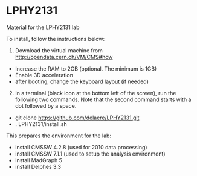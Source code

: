 # LPHY2131
Material for the LPHY2131 lab

To install, follow the instructions below:

1. Download the virtual machine from http://opendata.cern.ch/VM/CMS#how
  - Increase the RAM to 2GB (optional. The minimum is 1GB)
  - Enable 3D acceleration
  - after booting, change the keyboard layout (if needed)
2. In a terminal (black icon at the bottom left of the screen), run the following two commands. Note that the second command starts with a dot followed by a space.
  - git clone https://github.com/delaere/LPHY2131.git
  - . LPHY2131/install.sh

This prepares the environment for the lab: 
- install CMSSW 4.2.8 (used for 2010 data processing)
- install CMSSW 7.1.1 (used to setup the analysis environment)
- install MadGraph 5
- install Delphes 3.3

